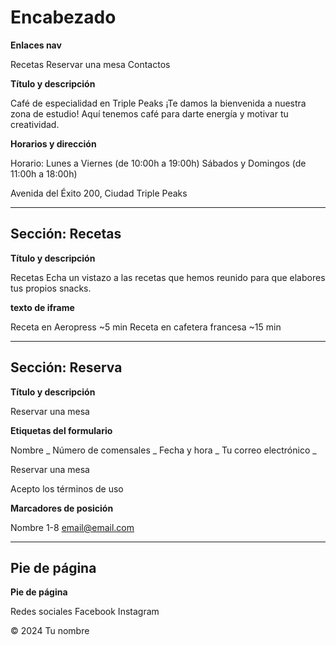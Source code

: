 # Encabezado

**Enlaces nav**

Recetas
Reservar una mesa
Contactos

**Título y descripción**

Café de especialidad en Triple Peaks
¡Te damos la bienvenida a nuestra zona de estudio! Aquí tenemos café para darte energía y motivar tu creatividad.

**Horarios y dirección**

Horario:
Lunes a Viernes (de 10:00h a 19:00h)
Sábados y Domingos (de 11:00h a 18:00h)

Avenida del Éxito 200, Ciudad Triple Peaks

---

## Sección: Recetas

**Título y descripción**

Recetas
Echa un vistazo a las recetas que hemos reunido para que elabores tus propios snacks.

**texto de iframe**

Receta en Aeropress
~5 min
Receta en cafetera francesa
~15 min

---

## Sección: Reserva

**Título y descripción**

Reservar una mesa

**Etiquetas del formulario**

Nombre _
Número de comensales _
Fecha y hora _
Tu correo electrónico _

Reservar una mesa

Acepto los términos de uso

**Marcadores de posición**

Nombre
1-8
email@email.com

---

## Pie de página

**Pie de página**

Redes sociales
Facebook
Instagram

© 2024 Tu nombre
